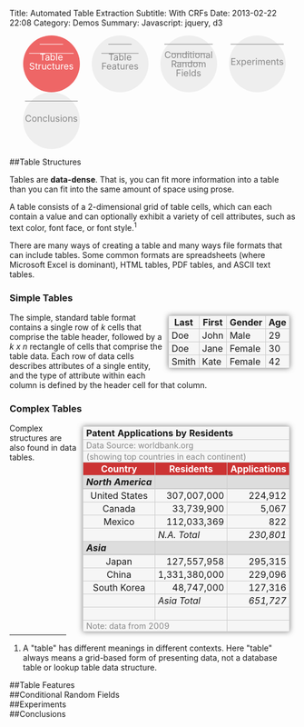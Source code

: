 Title: Automated Table Extraction
Subtitle: With CRFs
Date: 2013-02-22 22:08
Category: Demos
Summary:
Javascript: jquery, d3

<style>
  #bookmarks * {
    -webkit-transition-duration: .2s;
    -moz-transition-duration: .2s;
    -ms-transition-duration: .2s;
    transition-duration: .2s;
  }
  #bookmarks ul {
    margin-left:0;
  }
  #bookmarks li {
    display: inline-block;
    width: 100px;
    height: 100px;
    border-radius: 50px;
    text-align:center;
    vertical-align: middle;
    background-color: #eee;
    font-size:16px;
    margin-right:17px;
    -webkit-transition: background-color .2s linear;
    -moz-transition: background-color .2s linear;
    -ms-transition: background-color .2s linear;
    -o-transition: background-color .2s linear;
    transition: background-color .2s linear;
  }
  #bookmarks li.current {
    background-color: #e66;
  }
  #bookmarks a {
    display:block;
    width:100px;
    height:100px;
    border-radius:50px;
    line-height: 1;
    color: #888;
  }
  #bookmarks span {
    position:relative;
    top:38px;
  }
  #bookmarks .dbl span {
    top:30px;
  }
  #bookmarks .tpl span {
    top:26px;
  }
  #bookmarks li.current a {
    color: #fff;
  }
  #bookmarks li.current a:hover {
    text-decoration:none;
  }
  /*#bookmarks a:active {
    -webkit-transition-property:background-color;
    -moz-transition-property:background-color;
    -ms-transition-property:background-color;
    transition-property:background-color;
    background-color:green;
  }*/

.example {
  width: inherit;
  display: inline-block;
  border-radius: 2px;
  box-shadow: 0 0 10px rgba(100, 100, 100, 0.8);
  background-color: #f6f6f6;
  margin: 5px 10px;
  float: right;
}
.example th, .example td {padding: 1px 5px; border: 1px solid #ccc;}
.complex th {background-color: #c33; color: white;}

.complex .title {font-weight: bold;}
.complex .non-relational {color: #888; font-size: 0.9em;}
.complex .aggregate {font-style: italic;}
.complex .group-header td {
  background-color: #ddd;
  border-bottom: 2px solid #ccc;
  font-weight: bold;
  font-style: italic;
}

.complex .m {text-align: center;}
.complex .r {text-align: right;}

</style>

<script>
  function updateVisibleSection() {
    var section = window.location.hash || '#table-structures';
    $('.section').hide();
    $(section).show();
    $('.headline a').parent().removeClass('current');
    $('a[href$="'+section+'"]').parent().addClass('current');
  }
  $(window).bind('hashchange', updateVisibleSection);
  $(updateVisibleSection);
</script>

<div id="bookmarks" markdown="1">
  <ul class="headline">
    <li class="dbl current"><a href="#table-structures"><span>
      Table<br />Structures
    </span></a></li>
    <li class="dbl"><a href="#table-features"><span>
      Table<br />Features
    </span></a></li>
    <li class="tpl"><a href="#crfs"><span>
      Conditional<br />Random Fields
    </span></a></li>
    <li><a href="#experiments"><span>
      Experiments
    </span></a></li>
    <li><a href="#conclusions"><span>
      Conclusions
    </span></a></li>
  </ul>
</div>

<div id="table-structures" class="section" markdown="1">
##Table Structures

Tables are **data-dense**. That is, you can fit more information into a
table than you can fit into the same amount of space using prose.

A table consists of a 2-dimensional grid of table cells, which can each
contain a value and can optionally exhibit a variety of cell attributes,
such as text color, font face, or font style.<a></a><sup>1</sup>

There are many ways of creating a table and many ways file formats that can
include tables.  Some common formats are spreadsheets (where Microsoft
Excel is dominant), HTML tables, PDF tables, and ASCII text tables.

### Simple Tables

<table class="example">
  <tr><th>Last</th><th>First</th><th>Gender</th><th>Age</th></tr>
  <tr><td>Doe</td><td>John</td><td>Male</td><td>29</td></tr>
  <tr><td>Doe</td><td>Jane</td><td>Female</td><td>30</td></tr>
  <tr><td>Smith</td><td>Kate</td><td>Female</td><td>42</td></tr>
</table>

The simple, standard table format contains a single row of *k* cells that
comprise the table header, followed by a *k x n* rectangle of cells that
comprise the table data.  Each row of data cells describes attributes of a
single entity, and the type of attribute within each column is defined by
the header cell for that column.

### Complex Tables
<table class="example complex">
  <tr class="title"><td colspan="3">Patent Applications by Residents</td></tr>
  <tr class="non-relational"><td colspan="3">Data Source: worldbank.org</td></tr>
  <tr class="non-relational"><td colspan="3">(showing top countries in each continent)</td></tr>
  <tr class="header"><th>Country</th><th>Residents</th><th>Applications</th></tr>
  <tr class="group-header"><td>North America</td><td></td><td></td></tr>
  <tr><td class="m">United States</td><td class="r">307,007,000</td><td class="r">224,912</td></tr>
  <tr><td class="m">Canada</td><td class="r">33,739,900</td><td class="r">5,067</td></tr>
  <tr><td class="m">Mexico</td><td class="r">112,033,369</td><td class="r">822</td></tr>
  <tr class="aggregate"><td></td><td>N.A. Total</td><td class="r">230,801</td></tr>
  <tr class="group-header"><td>Asia</td><td></td><td></td></tr>
  <tr><td class="m">Japan</td><td class="r">127,557,958</td><td class="r">295,315</td></tr>
  <tr><td class="m">China</td><td class="r">1,331,380,000</td><td class="r">229,096</td></tr>
  <tr><td class="m">South Korea</td><td class="r">48,747,000</td><td class="r">127,316</td></tr>
  <tr class="aggregate"><td></td><td>Asia Total</td><td class="r">651,727</td></tr>
  <tr><td>&nbsp;</td><td></td><td></td></tr>
  <tr class="non-relational"><td colspan="2">Note: data from 2009</td><td></td></tr>
</table>

Complex structures are also found in data tables.

<hr width="100" style="clear:both;" />

1. A "table" has different meanings in different contexts.  Here "table"
   always means a grid-based form of presenting data, not a database table
   or lookup table data structure.

</div>
<div id="table-features" class="section" markdown="1">
##Table Features

</div>
<div id="crfs" class="section" markdown="1">
##Conditional Random Fields

</div>
<div id="experiments" class="section" markdown="1">
##Experiments

</div>
<div id="conclusions" class="section" markdown="1">
##Conclusions

</div>

